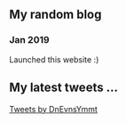 ## My random blog

### Jan 2019
Launched this website :) 


## My latest tweets ...
<a class="twitter-timeline" href="https://twitter.com/DnEvnsYmmt?ref_src=twsrc%5Etfw">Tweets by DnEvnsYmmt</a> <script async src="https://platform.twitter.com/widgets.js" charset="utf-8"></script>
